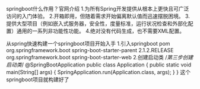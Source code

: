 springboot什么作用？官网介绍
1.为所有Spring开发提供从根本上更快且可广泛访问的入门体验。
2.开箱即用，但随着需求开始偏离默认值而迅速摆脱困境。
3.提供大型项目（例如嵌入式服务器，安全性，度量标准，运行状况检查和外部化配置）通用的一系列非功能性功能。
4.绝对没有代码生成，也不需要XML配置。

从spring快速构建一个springboot项目开始入手
1.引入springboot pom 
    <!--第一步引入springboot依赖父类-->
    <parent>
        <groupId>org.springframework.boot</groupId>
        <artifactId>spring-boot-starter-parent</artifactId>
        <version>2.1.2.RELEASE</version>
    </parent>
     <!--第二步引入springboot启动包-->
            <dependency>
                <groupId>org.springframework.boot</groupId>
                <artifactId>spring-boot-starter-web</artifactId>
            </dependency>
2.创建启动类
/*第三步创建启动类*/
@SpringBootApplication
public class Application {
    public static void main(String[] args) {
        SpringApplication.run(Application.class, args);
    }
}
这个springboot项目就构建好了